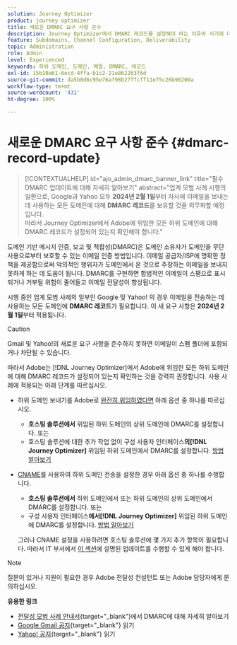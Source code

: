 ```yaml
---
solution: Journey Optimizer
product: journey optimizer
title: 새로운 DMARC 요구 사항 준수
description: Journey Optimizer에서 DMARC 레코드를 설정해야 하는 이유와 시기에 대해 알아봅니다
feature: Subdomains, Channel Configuration, Deliverability
topic: Administration
role: Admin
level: Experienced
keywords: 하위 도메인, 도메인, 메일, DMARC, 레코드
exl-id: 15b10a61-6ecd-4ffa-b1c2-21e862263f6d
source-git-commit: da5b8d6c95e76af98b27ffcff11e75c26b90200a
workflow-type: tm+mt
source-wordcount: '431'
ht-degree: 100%

---
```


# 새로운 DMARC 요구 사항 준수 {#dmarc-record-update}

>[!CONTEXTUALHELP]
>id="ajo_admin_dmarc_banner_link"
>title="필수 DMARC 업데이트에 대해 자세히 알아보기"
>abstract="업계 모범 사례 시행의 일환으로, Google과 Yahoo 모두 **2024년 2월 1일**&#x200B;부터 자사에 이메일을 보내는 데 사용하는 모든 도메인에 대해 **DMARC 레코드**&#x200B;를 보유할 것을 의무화할 예정입니다.<br>따라서 Journey Optimizer에서 Adobe에 위임한 모든 하위 도메인에 대해 DMARC 레코드가 설정되어 있는지 확인해야 합니다."

도메인 기반 메시지 인증, 보고 및 적합성(DMARC)은 도메인 소유자가 도메인을 무단 사용으로부터 보호할 수 있는 이메일 인증 방법입니다. 이메일 공급자/ISP에 명확한 정책을 제공함으로써 악의적인 행위자가 도메인에서 온 것으로 주장하는 이메일을 보내지 못하게 하는 데 도움이 됩니다. DMARC를 구현하면 합법적인 이메일이 스팸으로 표시되거나 거부될 위험이 줄어들고 이메일 전달성이 향상됩니다.

시행 중인 업계 모범 사례의 일부인 Google 및 Yahoo! 의 경우 이메일을 전송하는 데 사용하는 모든 도메인에 **DMARC 레코드**&#x200B;가 필요합니다. 이 새 요구 사항은 **2024년 2월 1일**&#x200B;부터 적용됩니다.

>[!CAUTION]
>
>Gmail 및 Yahoo!의 새로운 요구 사항을 준수하지 못하면 이메일이 스팸 폴더에 포함되거나 차단될 수 있습니다.

따라서 Adobe는 [!DNL Journey Optimizer]에서 Adobe에 위임한 모든 하위 도메인에 대해 DMARC 레코드가 설정되어 있는지 확인하는 것을 강력히 권장합니다. 사용 사례에 적용되는 아래 단계를 따르십시오.

* 하위 도메인 보내기를 Adobe로 [완전히 위임하였다면](delegate-subdomain.md#full-subdomain-delegation) 아래 옵션 중 하나를 따르십시오.

   * **호스팅 솔루션에서** 위임된 하위 도메인의 상위 도메인에 DMARC를 설정합니다.
또는
   * 호스팅 솔루션에 대한 추가 작업 없이 구성 사용자 인터페이스&#x200B;**의[!DNL Journey Optimizer]** 위임된 하위 도메인에서 DMARC를 설정합니다. [방법 알아보기](dmarc-record.md#implement-dmarc)

* [CNAME](delegate-subdomain.md#cname-subdomain-delegation)를 사용하여 하위 도메인 전송을 설정한 경우 아래 옵션 중 하나를 수행합니다.

   * **호스팅 솔루션에서** 하위 도메인에서 또는 하위 도메인의 상위 도메인에서 DMARC를 설정합니다.
또는
   * 구성 사용자 인터페이스&#x200B;**에서[!DNL Journey Optimizer]** 위임된 하위 도메인에 DMARC를 설정합니다. [방법 알아보기](dmarc-record.md#implement-dmarc)

  그러나 CNAME 설정을 사용하려면 호스팅 솔루션에 몇 가지 추가 항목이 필요합니다. 따라서 IT 부서에서 [이 섹션](dmarc-record.md#implement-dmarc)에 설명된 업데이트를 수행할 수 있게 해야 합니다.

<!--The most recent timelines shared by Google and Yahoo! are as follows:

* Google:

    * **February 2024** – Temporary bounces designed to provide warning of non-compliance will begin. Emails will still be delivered as normal after a short delay if you are not yet in compliance. If you are fully in compliance there will be no temporary bounces and you will not be affected.

    * **April 2024** – Blocks will begin for senders who are not in compliance with DMARC requirement. Only a portion of non-compliant email will be blocked at first, with the percentage blocked increasing over time.

    * **June 1st, 2024** – Any sender not in full compliance will experience blocking.

* Yahoo! has not provided exact dates, but has said "the rollout of enforcement will begin in February 2024. Enforcement will be gradually rolled out".
-->

>[!NOTE]
>
>질문이 있거나 지원이 필요한 경우 Adobe 전달성 컨설턴트 또는 Adobe 담당자에게 문의하십시오.

**유용한 링크**

* [전달성 모범 사례 안내서](https://experienceleague.adobe.com/docs/deliverability-learn/deliverability-best-practice-guide/additional-resources/technotes/implement-dmarc.html?lang=ko#about){target="_blank"}에서 DMARC에 대해 자세히 알아보기
* [Google Gmail 공지](https://blog.google/products/gmail/gmail-security-authentication-spam-protection/){target="_blank"} 읽기
* [Yahoo! 공지](https://blog.postmaster.yahooinc.com/post/730172167494483968/more-secure-less-spam){target="_blank"} 읽기

<!--Find more guidance about these changes in the [Deliverability Best Practice Guide]-->
